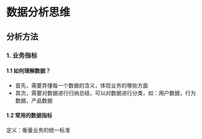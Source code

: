 # 数据分析思维
##  分析方法
### 1. 业务指标
#### 1.1 如何理解数据？
* 首先，需要弄懂每一个数据的含义，体现业务的哪些方面
* 其次，需要对数据进行归纳总结，可以对数据进行分类，如：用户数据，行为数据，产品数据
#### 1.2 常用的数据指标
定义：衡量业务的统一标准
